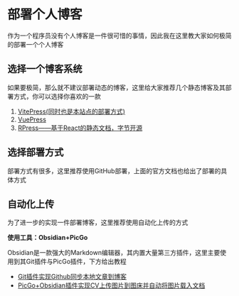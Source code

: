 # 部署个人博客

作为一个程序员没有个人博客是一件很可惜的事情，因此我在这里教大家如何极简的部署一个个人博客

## 选择一个博客系统

如果要极简，那么就不建议部署动态的博客，这里给大家推荐几个静态博客及其部署方式，你可以选择你喜欢的一款

1. [VitePress(同时也是本站点的部署方式)](https://vitepress.dev/zh/guide/deploy#github-pages)
2. [VuePress](http://vuepress.vuejs.org/zh/guide/deployment.html)
3. [RPress——基于React的静态文档，字节开源](http://rspress.dev/zh/guide/basic/deploy#%E9%80%9A%E8%BF%87-github-actions-%E9%83%A8%E7%BD%B2)

## 选择部署方式

部署方式有很多，这里推荐使用GitHub部署，上面的官方文档也给出了部署的具体方式

## 自动化上传

为了进一步的实现一件部署博客，这里推荐使用自动化上传的方式

**使用工具：Obsidian+PicGo**

Obsidian是一款强大的Markdown编辑器，其内置大量第三方插件，这里主要使用到其Git插件与PicGo插件，下方给出教程

* [Git插件实现Github同步本地文章到博客](https://obsidian.vip/zh/documentation/ob%E5%A4%87%E4%BB%BD%E6%96%B9%E6%A1%88.html#_2-2-%E9%85%8D%E7%BD%AE)
* [PicGo+Obsidian插件实现CV上传图片到图床并自动将图片载入文档](https://www.haoyep.com/posts/github-graph-beds/)